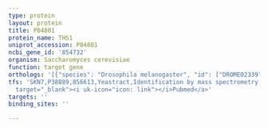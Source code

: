 ```yaml
---
type: protein
layout: protein
title: P04801
protein_name: THS1
uniprot_accession: P04801
ncbi_gene_id: '854732'
organism: Saccharomyces cerevisiae
function: target gene
orthologs: '[{"species": "Drosophila melanogaster", "id": ["DROME02339"]}, {"species": "Caenorhabditis elegans", "id": ["P52709"]}, {"species": "Homo sapiens", "id": ["<a href=\"/protein/a2rtx5\">A2RTX5</a>", "<a href=\"/protein/p26639\">P26639</a>"]}, {"species": "Mus musculus", "id": ["Q9D0R2", "Q8BLY2"]}, {"species": "Rattus norvegicus", "id": ["A0A0G2K9V6"]}]'
tfs: 'SKN7,P38889,856613,Yeastract,Identification by mass spectrometry,&ensp;<a href="https://www.ncbi.nlm.nih.gov/pubmed/?term=27373166%5Buid%5D+OR+24170807%5Buid%5D"
  target="_blank"><i uk-icon="icon: link"></i>Pubmed</a>'
targets: ''
binding_sites: ''

---
```

